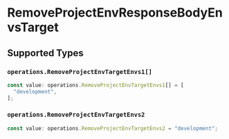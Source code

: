 # RemoveProjectEnvResponseBodyEnvsTarget


## Supported Types

### `operations.RemoveProjectEnvTargetEnvs1[]`

```typescript
const value: operations.RemoveProjectEnvTargetEnvs1[] = [
  "development",
];
```

### `operations.RemoveProjectEnvTargetEnvs2`

```typescript
const value: operations.RemoveProjectEnvTargetEnvs2 = "development";
```

